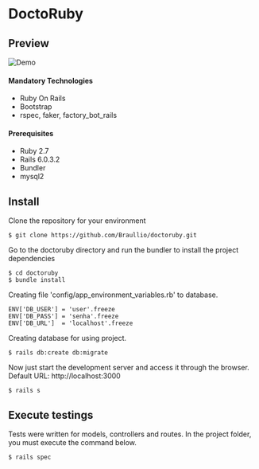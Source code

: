 # DoctoRuby

## Preview
![Demo](demo/doctoruby.gif)
 
#### Mandatory Technologies
  - Ruby On Rails
  - Bootstrap
  - rspec, faker, factory_bot_rails
 
#### Prerequisites

* Ruby 2.7
* Rails 6.0.3.2
* Bundler
* mysql2

## Install

Clone the repository for your environment
```
$ git clone https://github.com/Braullio/doctoruby.git
```

Go to the doctoruby directory and run the bundler to install the project dependencies
```
$ cd doctoruby
$ bundle install
```

Creating file 'config/app_environment_variables.rb' to database. 
```
ENV['DB_USER'] = 'user'.freeze
ENV['DB_PASS'] = 'senha'.freeze
ENV['DB_URL']  = 'localhost'.freeze
```

Creating database for using project.
```
$ rails db:create db:migrate
```

Now just start the development server and access it through the browser.
Default URL: http://localhost:3000
```
$ rails s
```

## Execute testings
  Tests were written for models, controllers and routes. In the project folder, you must execute the command below.
```
$ rails spec
```
 
